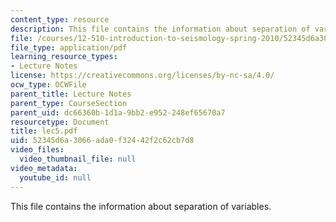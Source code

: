 ```yaml
---
content_type: resource
description: This file contains the information about separation of variables.
file: /courses/12-510-introduction-to-seismology-spring-2010/52345d6a3066ada0f32442f2c62cb7d8_lec5.pdf
file_type: application/pdf
learning_resource_types:
- Lecture Notes
license: https://creativecommons.org/licenses/by-nc-sa/4.0/
ocw_type: OCWFile
parent_title: Lecture Notes
parent_type: CourseSection
parent_uid: dc66360b-1d1a-9bb2-e952-248ef65670a7
resourcetype: Document
title: lec5.pdf
uid: 52345d6a-3066-ada0-f324-42f2c62cb7d8
video_files:
  video_thumbnail_file: null
video_metadata:
  youtube_id: null
---
```

This file contains the information about separation of variables.
